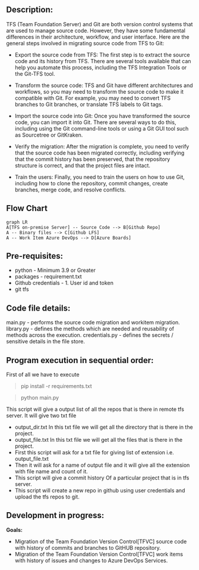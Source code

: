 ## Description:
TFS (Team Foundation Server) and Git are both version control systems that are used to manage source code. However, they have some fundamental differences in their architecture, workflow, and user interface.
Here are the general steps involved in migrating source code from TFS to Git:

- Export the source code from TFS: The first step is to extract the source code and its history from TFS. There are several tools available that can help you automate this process, including the TFS Integration Tools or the Git-TFS tool.

- Transform the source code: TFS and Git have different architectures and workflows, so you may need to transform the source code to make it compatible with Git. For example, you may need to convert TFS branches to Git branches, or translate TFS labels to Git tags.

- Import the source code into Git: Once you have transformed the source code, you can import it into Git. There are several ways to do this, including using the Git command-line tools or using a Git GUI tool such as Sourcetree or GitKraken.

- Verify the migration: After the migration is complete, you need to verify that the source code has been migrated correctly, including verifying that the commit history has been preserved, that the repository structure is correct, and that the project files are intact.

- Train the users: Finally, you need to train the users on how to use Git, including how to clone the repository, commit changes, create branches, merge code, and resolve conflicts.

## Flow Chart

```mermaid
graph LR
A[TFS on-premise Server] -- Source Code --> B[Github Repo]
A -- Binary files --> C[Github LFS]
A -- Work Item Azure DevOps --> D[Azure Boards]
```

## Pre-requisites:
- python - Minimum 3.9 or Greater
- packages - requirement.txt
- Github credentials - 1. User id and token
- git tfs 

## Code file details:
main.py - performs the source code migration and workitem migration.
library.py - defines the methods which are needed and reusability of methods across the execution.
credentials.py - defines the secrets / sensitive details in the file store.

## Program execution in sequential order: 
First of all we have to execute 

> pip install -r requirements.txt

> python main.py

This script will give a output list of all the repos that is there in remote tfs server.
It will give two txt file 
- output_dir.txt
     In this txt file we will get all the directory that is there in the project.
- output_file.txt
In this txt file we will get all the files that is there in the project.
- First this script will ask for a txt file for giving list of extension i.e.  output_file.txt
- Then it will ask for a name of output file and it will give all the extension with file name and count of it.
- This script will give a commit history Of a particular project that is in tfs server.
- This script will create a new repo in github using user credentials and upload the tfs repos to git.

## Development in progress:

**Goals:**
- Migration of the Team Foundation Version Control[TFVC] source code with history of commits and branches to GitHUB repository.
- Migration of the Team Foundation Version Control[TFVC] work items with history of issues and changes to Azure DevOps Services.

